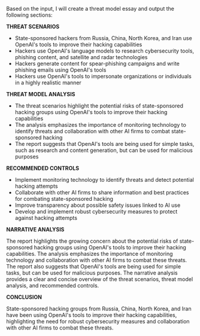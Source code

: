 Based on the input, I will create a threat model essay and output the following sections:

**THREAT SCENARIOS**

* State-sponsored hackers from Russia, China, North Korea, and Iran use OpenAI's tools to improve their hacking capabilities
* Hackers use OpenAI's language models to research cybersecurity tools, phishing content, and satellite and radar technologies
* Hackers generate content for spear-phishing campaigns and write phishing emails using OpenAI's tools
* Hackers use OpenAI's tools to impersonate organizations or individuals in a highly realistic manner

**THREAT MODEL ANALYSIS**

* The threat scenarios highlight the potential risks of state-sponsored hacking groups using OpenAI's tools to improve their hacking capabilities
* The analysis emphasizes the importance of monitoring technology to identify threats and collaboration with other AI firms to combat state-sponsored hacking
* The report suggests that OpenAI's tools are being used for simple tasks, such as research and content generation, but can be used for malicious purposes

**RECOMMENDED CONTROLS**

* Implement monitoring technology to identify threats and detect potential hacking attempts
* Collaborate with other AI firms to share information and best practices for combating state-sponsored hacking
* Improve transparency about possible safety issues linked to AI use
* Develop and implement robust cybersecurity measures to protect against hacking attempts

**NARRATIVE ANALYSIS**

The report highlights the growing concern about the potential risks of state-sponsored hacking groups using OpenAI's tools to improve their hacking capabilities. The analysis emphasizes the importance of monitoring technology and collaboration with other AI firms to combat these threats. The report also suggests that OpenAI's tools are being used for simple tasks, but can be used for malicious purposes. The narrative analysis provides a clear and concise overview of the threat scenarios, threat model analysis, and recommended controls.

**CONCLUSION**

State-sponsored hacking groups from Russia, China, North Korea, and Iran have been using OpenAI's tools to improve their hacking capabilities, highlighting the need for robust cybersecurity measures and collaboration with other AI firms to combat these threats.
